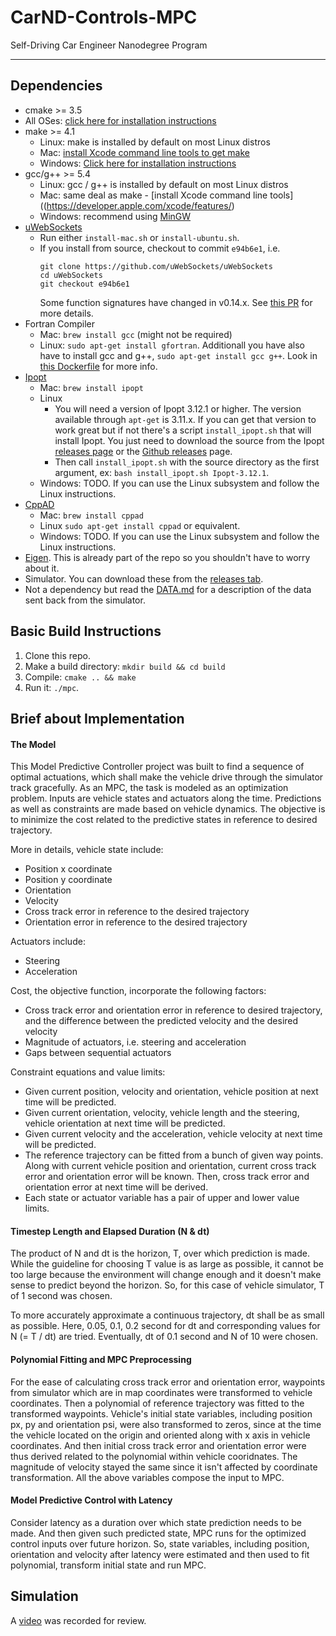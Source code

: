 # CarND-Controls-MPC
Self-Driving Car Engineer Nanodegree Program

---

## Dependencies

* cmake >= 3.5
 * All OSes: [click here for installation instructions](https://cmake.org/install/)
* make >= 4.1
  * Linux: make is installed by default on most Linux distros
  * Mac: [install Xcode command line tools to get make](https://developer.apple.com/xcode/features/)
  * Windows: [Click here for installation instructions](http://gnuwin32.sourceforge.net/packages/make.htm)
* gcc/g++ >= 5.4
  * Linux: gcc / g++ is installed by default on most Linux distros
  * Mac: same deal as make - [install Xcode command line tools]((https://developer.apple.com/xcode/features/)
  * Windows: recommend using [MinGW](http://www.mingw.org/)
* [uWebSockets](https://github.com/uWebSockets/uWebSockets)
  * Run either `install-mac.sh` or `install-ubuntu.sh`.
  * If you install from source, checkout to commit `e94b6e1`, i.e.
    ```
    git clone https://github.com/uWebSockets/uWebSockets 
    cd uWebSockets
    git checkout e94b6e1
    ```
    Some function signatures have changed in v0.14.x. See [this PR](https://github.com/udacity/CarND-MPC-Project/pull/3) for more details.
* Fortran Compiler
  * Mac: `brew install gcc` (might not be required)
  * Linux: `sudo apt-get install gfortran`. Additionall you have also have to install gcc and g++, `sudo apt-get install gcc g++`. Look in [this Dockerfile](https://github.com/udacity/CarND-MPC-Quizzes/blob/master/Dockerfile) for more info.
* [Ipopt](https://projects.coin-or.org/Ipopt)
  * Mac: `brew install ipopt`
  * Linux
    * You will need a version of Ipopt 3.12.1 or higher. The version available through `apt-get` is 3.11.x. If you can get that version to work great but if not there's a script `install_ipopt.sh` that will install Ipopt. You just need to download the source from the Ipopt [releases page](https://www.coin-or.org/download/source/Ipopt/) or the [Github releases](https://github.com/coin-or/Ipopt/releases) page.
    * Then call `install_ipopt.sh` with the source directory as the first argument, ex: `bash install_ipopt.sh Ipopt-3.12.1`. 
  * Windows: TODO. If you can use the Linux subsystem and follow the Linux instructions.
* [CppAD](https://www.coin-or.org/CppAD/)
  * Mac: `brew install cppad`
  * Linux `sudo apt-get install cppad` or equivalent.
  * Windows: TODO. If you can use the Linux subsystem and follow the Linux instructions.
* [Eigen](http://eigen.tuxfamily.org/index.php?title=Main_Page). This is already part of the repo so you shouldn't have to worry about it.
* Simulator. You can download these from the [releases tab](https://github.com/udacity/self-driving-car-sim/releases).
* Not a dependency but read the [DATA.md](./DATA.md) for a description of the data sent back from the simulator.


## Basic Build Instructions

1. Clone this repo.
2. Make a build directory: `mkdir build && cd build`
3. Compile: `cmake .. && make`
4. Run it: `./mpc`.


## Brief about Implementation

#### The Model

This Model Predictive Controller project was built to find a sequence of optimal actuations, which shall make the vehicle drive through the simulator track gracefully. As an MPC, the task is modeled as an optimization problem. Inputs are vehicle states and actuators along the time. Predictions as well as constraints are made based on vehicle dynamics. The objective is to minimize the cost related to the predictive states in reference to desired trajectory.

More in details, vehicle state include:

* Position x coordinate
* Position y coordinate
* Orientation
* Velocity
* Cross track error in reference to the desired trajectory
* Orientation error in reference to the desired trajectory

Actuators include:

* Steering
* Acceleration

Cost, the objective function, incorporate the following factors:

* Cross track error and orientation error in reference to desired trajectory, and the difference between the predicted velocity and the desired velocity
* Magnitude of actuators, i.e. steering and acceleration
* Gaps between sequential actuators

Constraint equations and value limits:

* Given current position, velocity and orientation, vehicle position at next time will be predicted.
* Given current orientation, velocity, vehicle length and the steering, vehicle orientation at next time will be predicted.
* Given current velocity and the acceleration, vehicle velocity at next time will be predicted.
* The reference trajectory can be fitted from a bunch of given way points. Along with current vehicle position and orientation, current cross track error and orientation error will be known. Then, cross track error and orientation error at next time will be derived.
* Each state or actuator variable has a pair of upper and lower value limits.

#### Timestep Length and Elapsed Duration (N & dt)

The product of N and dt is the horizon, T, over which prediction is made. While the guideline for choosing T value is as large as possible, it cannot be too large because the environment will change enough and it doesn't make sense to predict beyond the horizon. So, for this case of vehicle simulator, T of 1 second was chosen.

To more accurately approximate a continuous trajectory, dt shall be as small as possible. Here, 0.05, 0.1, 0.2 second for dt and corresponding values for N (= T / dt) are tried. Eventually, dt of 0.1 second and N of 10 were chosen.

#### Polynomial Fitting and MPC Preprocessing

For the ease of calculating cross track error and orientation error, waypoints from simulator which are in map coordinates were transformed to vehicle coordinates. Then a polynomial of reference trajectory was fitted to the transformed waypoints. Vehicle's initial state variables, including position px, py and orientation psi, were also transformed to zeros, since at the time the vehicle located on the origin and oriented along with x axis in vehicle coordinates. And then initial cross track error and orientation error were thus derived related to the polynomial within vehicle cooridnates. The magnitude of velocity stayed the same since it isn't affected by coordinate transformation. All the above variables compose the input to MPC. 

#### Model Predictive Control with Latency

Consider latency as a duration over which state prediction needs to be made. And then given such predicted state, MPC runs for the optimized control inputs over future horizon. So, state variables, including position, orientation and velocity after latency were estimated and then used to fit polynomial, transform initial state and run MPC. 

## Simulation

A [video](https://youtu.be/beDDjbLzbLM) was recorded for review.